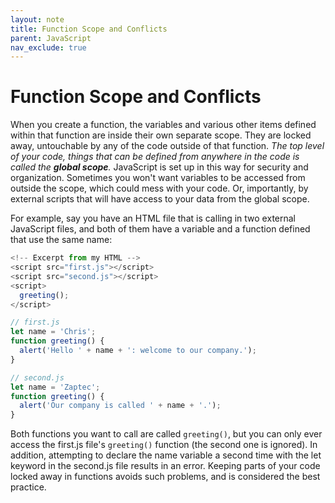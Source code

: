 ```yaml
---
layout: note
title: Function Scope and Conflicts
parent: JavaScript
nav_exclude: true
---
```


# Function Scope and Conflicts

When you create a function, the variables and various other items defined within that function are inside their own separate scope. They are locked away, untouchable by any of the code outside of that function. _The top level of your code, things that can be defined from anywhere in the code is called the **global scope**._ JavaScript is set up in this way for security and organization. Sometimes you won't want variables to be accessed from outside the scope, which could mess with your code. Or, importantly, by external scripts that will have access to your data from the global scope.

For example, say you have an HTML file that is calling in two external JavaScript files, and both of them have a variable and a function defined that use the same name:

```js
<!-- Excerpt from my HTML -->
<script src="first.js"></script>
<script src="second.js"></script>
<script>
  greeting();
</script>
```

```js
// first.js
let name = 'Chris';
function greeting() {
  alert('Hello ' + name + ': welcome to our company.');
}
```

```js
// second.js
let name = 'Zaptec';
function greeting() {
  alert('Our company is called ' + name + '.');
}
```

Both functions you want to call are called `greeting()`, but you can only ever access the first.js file's `greeting()` function (the second one is ignored). In addition, attempting to declare the name variable a second time with the let keyword in the second.js file results in an error. Keeping parts of your code locked away in functions avoids such problems, and is considered the best practice.
